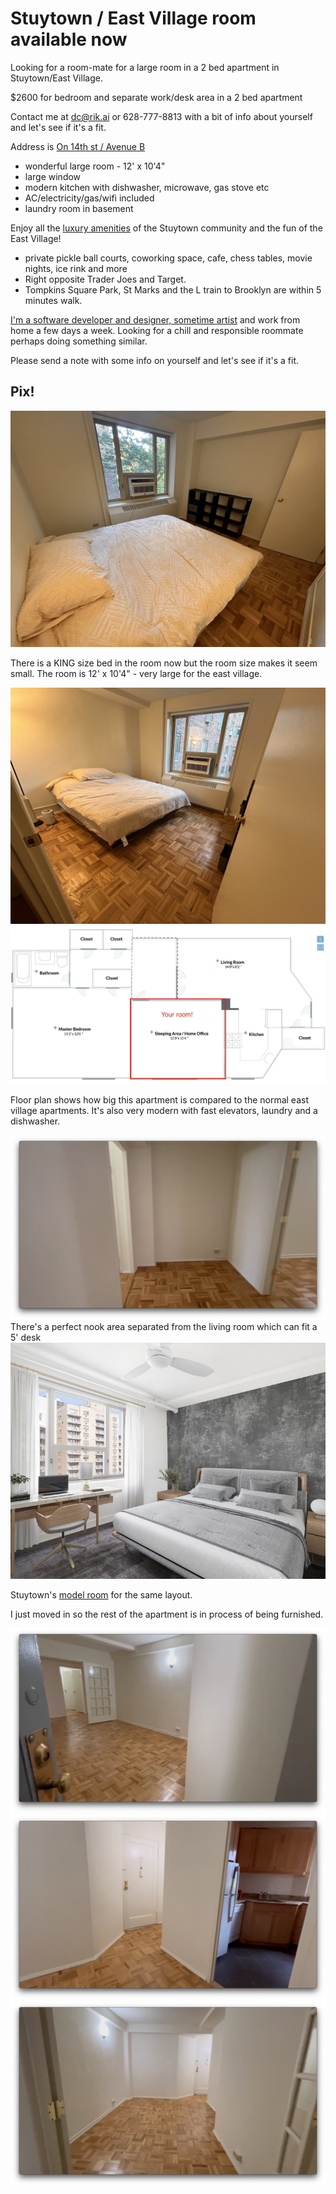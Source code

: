 # Stuytown / East Village room available now

Looking for a room-mate for a large room in a 2 bed apartment in Stuytown/East Village.

$2600 for bedroom and separate work/desk area in a 2 bed apartment

Contact me at dc@rik.ai or 628-777-8813 with a bit of info about yourself and let's see if it's a fit.

Address is [On 14th st / Avenue B](https://maps.app.goo.gl/zVDdf6zTLdg4CmE17)

- wonderful large room - 12' x 10'4"
- large window
- modern kitchen with dishwasher, microwave, gas stove etc
- AC/electricity/gas/wifi included
- laundry room in basement

Enjoy all the [luxury amenities](https://www.stuytown.com/amenities/) of the Stuytown community and the fun of the East Village!
- private pickle ball courts, coworking space, cafe, chess tables, movie nights, ice rink and more
- Right opposite Trader Joes and Target.
- Tompkins Square Park, St Marks and the L train to Brooklyn are within 5 minutes walk.

[I'm a software developer and designer, sometime artist](https://dc.rik.ai/) and work from home a few days a week.
Looking for a chill and responsible roommate perhaps doing something similar.

Please send a note with some info on yourself and let's see if it's a fit.

## Pix!


<img src='images/br-corner.jpeg' />

There is a KING size bed in the room now but the room size makes it seem small.
The room is 12' x 10'4" - very large for the east village.

<img src='images/br-door.jpg' />

<img src='images/floor-plan-3.jpg' />

Floor plan shows how big this apartment is compared to the normal east village apartments.
It's also very modern with fast elevators, laundry and a dishwasher.




<img src='images/h-study-2.png' />
There's a perfect nook area separated from the living room which can fit a 5' desk


<img src='images/model-room.jpg' />

Stuytown's [model room](https://www.stuytown.com/gallery/) for the same layout.

I just moved in so the rest of the apartment is in process of being furnished.

<img src='images/h-entry.png' />

<img src='images/h-kitchen.png' />

<img src='images/h-livroom.png' />
